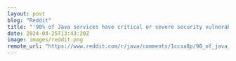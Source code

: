 ```yaml
---
layout: post
blog: "Reddit"
title: "'90% of Java services have critical or severe security vulnerabilities'... or about the quirks of security reporting"
date: 2024-04-25T13:43:20Z
image: images/reddit.png
remote_url: "https://www.reddit.com/r/java/comments/1ccsa8p/90_of_java_services_have_critical_or_severe/"
---
```

